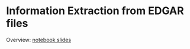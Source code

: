 # Information Extraction from EDGAR files

Overview: [notebook slides](https://nbviewer.jupyter.org/format/slides/github/rs-kellogg/edgar/blob/master/docs/edgar_overview.ipynb#/)

